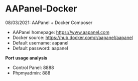 # AAPanel-Docker
08/03/2021: AAPanel + Docker Composer

- AAPanel homepage: https://www.aapanel.com
- Docker source: https://hub.docker.com/r/aapanel/aapanel
- Default username: aapanel
- Default password: aapanel

<b>Port usage analysis</b>
- Control Panel: 8888
- Phpmyadmin: 888
